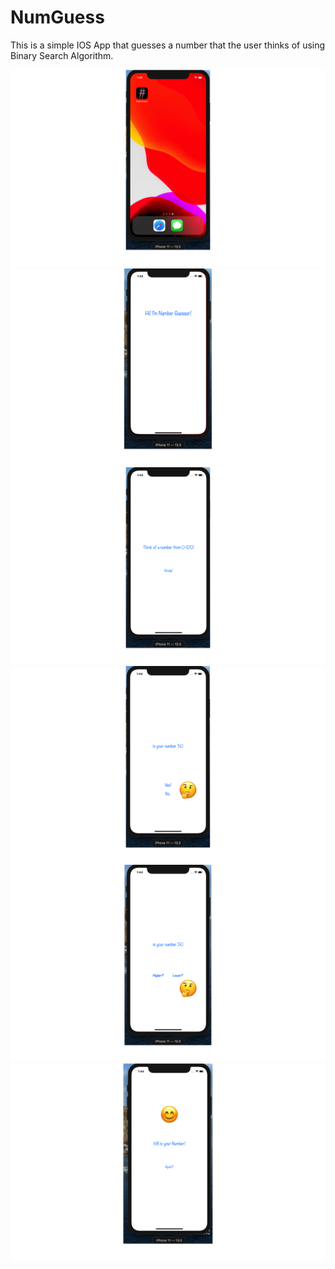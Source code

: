 # NumGuess
This is a simple IOS App that guesses a number that the user thinks of using Binary Search Algorithm.

![](numGuessImages/AppLogo.png)
![](numGuessImages/ImNumGuess.png)
![](numGuessImages/readyView.png)
![](numGuessImages/isItX.png)
![](numGuessImages/HorL.png)
![](numGuessImages/foundIt.png)
